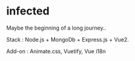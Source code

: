 # infected
Maybe the beginning of a long journey..

Stack : Node.js + MongoDb + Express.js + Vue2.

Add-on : Animate.css, Vuetify, Vue i18n
